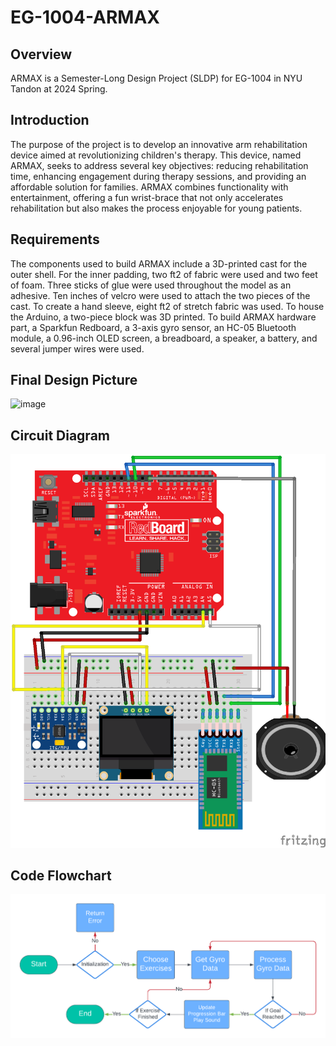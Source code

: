 # EG-1004-ARMAX

## Overview
ARMAX is a Semester-Long Design Project (SLDP) for EG-1004 in NYU Tandon at 2024 Spring.

## Introduction
The purpose of the project is to develop an innovative arm rehabilitation device aimed at revolutionizing children's therapy.
This device, named ARMAX, seeks to address several key objectives: reducing rehabilitation time, enhancing engagement during therapy sessions, and providing an affordable solution for families.
ARMAX combines functionality with entertainment, offering a fun wrist-brace that not only accelerates rehabilitation but also makes the process enjoyable for young patients.

## Requirements
The components used to build ARMAX include a 3D-printed cast for the outer shell.
For the inner padding, two ft2 of fabric were used and two feet of foam.
Three sticks of glue were used throughout the model as an adhesive.
Ten inches of velcro were used to attach the two pieces of the cast.
To create a hand sleeve, eight ft2 of stretch fabric was used. To house the Arduino, a two-piece block was 3D printed. 
To build ARMAX hardware part, a Sparkfun Redboard, a 3-axis gyro sensor, an HC-05 Bluetooth module, a 0.96-inch OLED screen, a breadboard, a speaker, a battery, and several jumper wires were used.

## Final Design Picture
![image](https://github.com/liyteku/EG-1004-ARMAX/blob/main/Pictures/Armax_2.jpg)

## Circuit Diagram
![image](https://github.com/liyteku/EG-1004-ARMAX/blob/main/Pictures/Armax.png)

## Code Flowchart
![image](https://github.com/liyteku/EG-1004-ARMAX/blob/main/Pictures/Code%20Flowchart.png)
